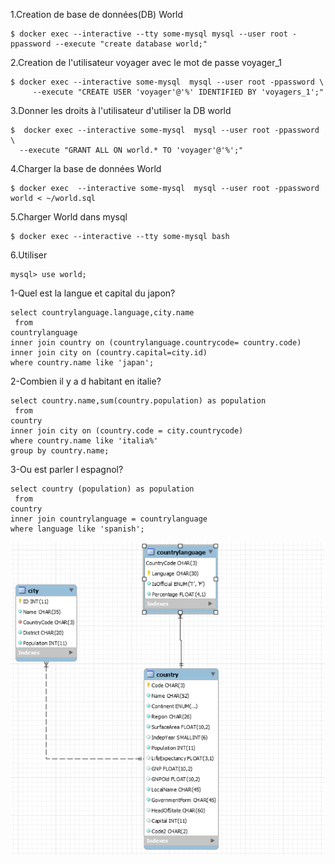 
1.Creation de base de données(DB) World
```
$ docker exec --interactive --tty some-mysql mysql --user root -ppassword --execute "create database world;"
```
2.Creation de l'utilisateur voyager avec le mot de passe voyager_1
```
$ docker exec --interactive some-mysql  mysql --user root -ppassword \
     --execute "CREATE USER 'voyager'@'%' IDENTIFIED BY 'voyagers_1';"
 ```
3.Donner les droits à l'utilisateur d'utiliser la DB world
```
$  docker exec --interactive some-mysql  mysql --user root -ppassword \
  --execute "GRANT ALL ON world.* TO 'voyager'@'%';" 
```

4.Charger la base de données World
```
$ docker exec  --interactive some-mysql  mysql --user root -ppassword world < ~/world.sql
```

5.Charger World dans mysql
```
$ docker exec --interactive --tty some-mysql bash
```

6.Utiliser 
```
mysql> use world;
```

1-Quel est la langue et capital du japon?
```
select countrylanguage.language,city.name
 from 
countrylanguage
inner join country on (countrylanguage.countrycode= country.code) 
inner join city on (country.capital=city.id)
where country.name like 'japan';
```
2-Combien il y a d habitant en italie?
```
select country.name,sum(country.population) as population
 from 
country 
inner join city on (country.code = city.countrycode)
where country.name like 'italia%'
group by country.name;
```

3-Ou est parler l espagnol?
```
select country (population) as population
 from 
country 
inner join countrylanguage = countrylanguage
where language like 'spanish';
```






![alt tag](Captureworld.PNG)
